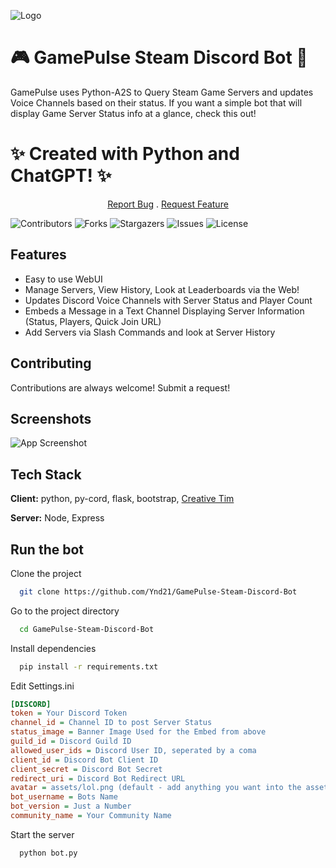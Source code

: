 
![Logo](https://i.imgur.com/JIdpA0Q.png)
 <p align="center">

# 🎮 GamePulse Steam Discord Bot 🌟

GamePulse uses Python-A2S to Query Steam Game Servers and updates Voice Channels based on their status. If you want a simple bot that will display Game Server Status info at a glance, check this out! 

# ✨ Created with Python and ChatGPT! ✨ 

</p>

 <p align="center">
    <a href="https://github.com/Ynd21/GamePulse-Steam-Discord-Bot/issues">Report Bug</a>
    .
    <a href="https://github.com/Ynd21/GamePulse-Steam-Discord-Bot/issues">Request Feature</a>
  </p>


![Contributors](https://img.shields.io/github/contributors/Ynd21/GamePulse-Steam-Discord-Bot?color=dark-green) ![Forks](https://img.shields.io/github/forks/Ynd21/GamePulse-Steam-Discord-Bot?style=social) ![Stargazers](https://img.shields.io/github/stars/Ynd21/GamePulse-Steam-Discord-Bot?style=social) ![Issues](https://img.shields.io/github/issues/Ynd21/GamePulse-Steam-Discord-Bot) ![License](https://img.shields.io/github/license/Ynd21/GamePulse-Steam-Discord-Bot) 


## Features

- Easy to use WebUI
- Manage Servers, View History, Look at Leaderboards via the Web!
- Updates Discord Voice Channels with Server Status and Player Count
- Embeds a Message in a Text Channel Displaying Server Information (Status, Players, Quick Join URL)
- Add Servers via Slash Commands and look at Server History


## Contributing

Contributions are always welcome! Submit a request! 


## Screenshots

![App Screenshot](https://i.imgur.com/tZw0LMy.png)


## Tech Stack

**Client:** python, py-cord, flask, bootstrap, [Creative Tim](https://www.creative-tim.com/)

**Server:** Node, Express


## Run the bot

Clone the project

```bash
  git clone https://github.com/Ynd21/GamePulse-Steam-Discord-Bot
```

Go to the project directory

```bash
  cd GamePulse-Steam-Discord-Bot
```

Install dependencies

```bash
  pip install -r requirements.txt
```

Edit Settings.ini

```ini
[DISCORD]
token = Your Discord Token
channel_id = Channel ID to post Server Status 
status_image = Banner Image Used for the Embed from above
guild_id = Discord Guild ID 
allowed_user_ids = Discord User ID, seperated by a coma 
client_id = Discord Bot Client ID
client_secret = Discord Bot Secret
redirect_uri = Discord Bot Redirect URL
avatar = assets/lol.png (default - add anything you want into the assets folder, ref it here for the avatar image)
bot_username = Bots Name
bot_version = Just a Number
community_name = Your Community Name
```

Start the server

```bash
  python bot.py
```

